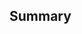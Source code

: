 ## Summary

<!--
### [Added]

### [Changed]

### [Deprecated]

### [Removed]

### [Fixed]

### [Security]
-->
